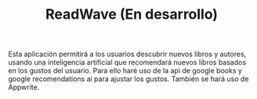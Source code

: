 ﻿---
title: "ReadWave (En desarrollo)"
description: "En desarrollo. Esta aplicación permitirá a los usuarios descubrir nuevos libros y autores, usando una inteligencia artificial que recomendará nuevos libros basados en los gustos del usuario. Para ello haré uso de la api de google books y google recomendations ai para ajustar los gustos. También se hará uso de Appwrite"
framework: "Flutter"
fecha: "2024"
empresa: "Hyliacom"
empresaLink: "https://hyliacom.es/"
image: "/images/readwave.webp"
mobileImage: "/images/readwave-mobile.png"
link: "https://sergioem.dev"
skills: ["Flutter", "Dart"]
---

Esta aplicación permitirá a los usuarios descubrir nuevos libros y autores, usando una inteligencia artificial que recomendará nuevos libros basados en los gustos del usuario. Para ello haré uso de la api de google books y google recomendations ai para ajustar los gustos. También se hará uso de Appwrite.

